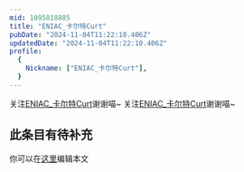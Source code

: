 ```yaml
---
mid: 1095818885
title: "ENIAC_卡尔特Curt"
pubDate: "2024-11-04T11:22:10.406Z"
updatedDate: "2024-11-04T11:22:10.406Z"
profile:
  {
    Nickname: ["ENIAC_卡尔特Curt"],
  }
---
```


关注[ENIAC_卡尔特Curt](https://space.bilibili.com/1095818885)谢谢喵~ 关注[ENIAC_卡尔特Curt](https://space.bilibili.com/1095818885)谢谢喵~

## 此条目有待补充
你可以在[这里](https://github.com/Yuhanawa/VTuber.ICU-Content/edit/master/v/ENIAC_卡尔特Curt/index.md)编辑本文
